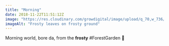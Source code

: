 ```yaml
---
title: "Morning"
date: 2018-11-22T11:51:12Z
image: "https://res.cloudinary.com/growdigital/image/upload/q_70,w_736/v1542885853/1FD540FF-8E8D-446F-8383-A72C3B2E1FC3.jpg"
imageAlt: "Frosty leaves on frosty ground"
---
```


Morning world, bore da, from the **frosty** #ForestGarden 🙂
